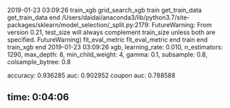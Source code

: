 2019-01-23 03:09:26
train_xgb
grid_search_xgb
train
get_train_data
get_train_data end
/Users/daidai/anaconda3/lib/python3.7/site-packages/sklearn/model_selection/_split.py:2179: FutureWarning: From version 0.21, test_size will always complement train_size unless both are specified.
  FutureWarning)
fit_eval_metric
fit_eval_metric end
train end
train_xgb end
2019-01-23 03:09:26
xgb, learning_rate: 0.010, n_estimators: 1290, max_depth: 8, min_child_weight: 4, gamma: 0.1, subsample: 0.8, colsample_bytree: 0.8

  accuracy: 0.936285
       auc: 0.902952
coupon auc: 0.788588

time: 0:04:06
----------------------------------------------------
